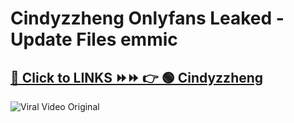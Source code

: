 
 # Cindyzzheng Onlyfans Leaked - Update Files emmic

## <h2><a href="https://clipsfans.com/Cindyzzheng&ref=git">🔗 Click to LINKS ⏩⏩ 👉 🟢 Cindyzzheng </a></h2>

<a href="https://clipsfans.com/Cindyzzheng&ref=git" rel="nofollow" data-target="animated-image.originalLink"><img src="https://i.ibb.co.com/xMMVF88/686577567.gif" alt="Viral Video Original" style="max-width: 100%; display: inline-block;" data-target="animated-image.originalImage"></a>

